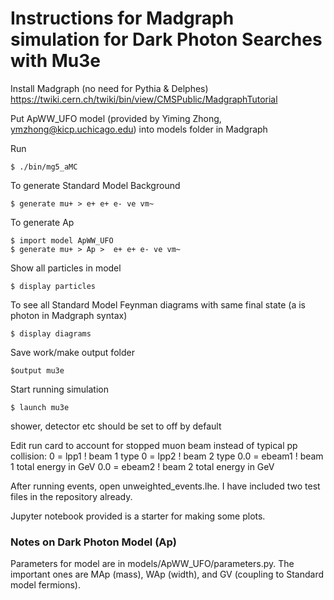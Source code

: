 # Instructions for Madgraph simulation for Dark Photon Searches with Mu3e

Install Madgraph (no need for Pythia & Delphes) https://twiki.cern.ch/twiki/bin/view/CMSPublic/MadgraphTutorial

Put ApWW_UFO model (provided by Yiming Zhong, ymzhong@kicp.uchicago.edu) into models folder in Madgraph 

Run 
```
$ ./bin/mg5_aMC
```
To generate Standard Model Background
```
$ generate mu+ > e+ e+ e- ve vm~
```
To generate Ap 
```
$ import model ApWW_UFO
$ generate mu+ > Ap >  e+ e+ e- ve vm~
```
Show all particles in model
```
$ display particles
```
To see all Standard Model Feynman diagrams with same final state (a is photon in Madgraph syntax)
```
$ display diagrams  
```
Save work/make output folder
```
$output mu3e
```
Start running simulation 
```
$ launch mu3e
```
shower, detector etc should be set to off by default

Edit run card  to account for stopped muon beam instead of typical pp collision:
 0        = lpp1    ! beam 1 type
 0        = lpp2    ! beam 2 type
 0.0     = ebeam1  ! beam 1 total energy in GeV
 0.0     = ebeam2  ! beam 2 total energy in GeV
 
After running events, open unweighted_events.lhe. I have included two test files in the repository already. 

Jupyter notebook provided is a starter for making some plots. 

### Notes on Dark Photon Model (Ap)
Parameters for model are in models/ApWW_UFO/parameters.py. The important ones are MAp (mass), WAp (width), and GV (coupling to Standard model fermions). 
